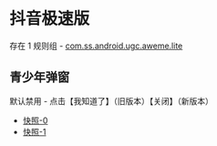 # 抖音极速版

存在 1 规则组 - [com.ss.android.ugc.aweme.lite](/src/apps/com.ss.android.ugc.aweme.lite.ts)

## 青少年弹窗

默认禁用 - 点击【我知道了】（旧版本）【关闭】（新版本）

- [快照-0](https://i.gkd.li/import/13111607)
- [快照-1](https://i.gkd.li/import/13542867)

